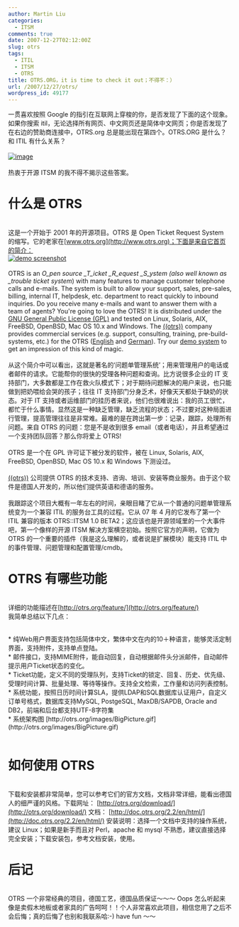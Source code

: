 ```yaml
---
author: Martin Liu
categories:
  - ITSM
comments: true
date: 2007-12-27T02:12:00Z
slug: otrs
tags:
  - ITIL
  - ITSM
  - OTRS
title: OTRS.ORG，it is time to check it out；不得不：）
url: /2007/12/27/otrs/
wordpress_id: 49177
---
```


一贯喜欢按照 Google 的指引在互联网上穿梭的你，是否发现了下面的这个现象。如果你搜索 itil，无论选择所有网页、中文网页还是简体中文网页；你是否发现了在右边的赞助商连接中，OTRS.org 总是能出现在第四个。OTRS.ORG 是什么？和 ITIL 有什么关系？<br /><br />[![image](http://lh6.google.com/liuzh66/R3MJ_YClhPI/AAAAAAAAAJY/q27YWv9OFMs/image%5B7%5D.png)](http://lh6.google.com/liuzh66/R3MJ_YClhPI/AAAAAAAAAJY/q27YWv9OFMs/image%5B7%5D)<br /><br />热衷于开源 ITSM 的我不得不揭示这些答案。<br />

# 什么是 OTRS

<br />这是一个开始于 2001 年的开源项目。OTRS 是 Open Ticket Request System 的缩写。它的老家在[www.otrs.org](http://www.otrs.org)；下面是来自它首页的简介：<br />[![demo screenshot](http://otrs.org/images/screen-1.1/zoom-s.gif)](http://otrs.org/demo/)<br /><br />OTRS is an _O_pen source \_T_icket \_R_equest \_S_ystem (also well known as \_trouble ticket system_) with many features to manage customer telephone calls and e-mails. The system is built to allow your support, sales, pre-sales, billing, internal IT, helpdesk, etc. department to react quickly to inbound inquiries. Do you receive many e-mails and want to answer them with a team of agents? You're going to love the OTRS! It is distributed under the [GNU General Public License (GPL)](http://www.gnu.org/copyleft/gpl.txt) and tested on Linux, Solaris, AIX, FreeBSD, OpenBSD, Mac OS 10.x and Windows. The [((otrs))](http://www.otrs.de/) company provides commercial services (e.g. support, consulting, training, pre-build-systems, etc.) for the OTRS ([English](http://www.otrs.com/) and [German](http://www.otrs.de/)). Try our [demo system](http://otrs.org/demo/) to get an impression of this kind of magic.<br /><br />从这个简介中可以看出，这就是著名的‘问题单管理系统’；用来管理用户的电话或者邮件的请求。它能帮你的很快的受理各种问题和查询。比方说很多企业的 IT 支持部门，大多数都是工作在救火队模式下；对于期待问题解决的用户来说，也只能做到把奶喂给会哭的孩子；往往 IT 支持部门分身乏术，好像天天都处于缺奶的状态。对于 IT 支持或者运维部门的挂历者来说，他们也很难说出：我的员工很忙，都忙于什么事情。显然这是一种缺乏管理，缺乏流程的状态；不过要对这种局面进行管理，提高管理往往是非常难。最难的是在跨出第一步：记录，跟踪，处理所有问题。来自 OTRS 的问题：您是不是收到很多 email（或者电话），并且希望通过一个支持团队回答？那么你将爱上 OTRS!<br /><br />OTRS 是一个在 GPL 许可证下被分发的软件，被在 Linux, Solaris, AIX, FreeBSD, OpenBSD, Mac OS 10.x 和 Windows 下测设过。<br /><br />[((otrs))](http://www.otrs.de/) 公司提供 OTRS 的技术支持、咨询、培训、安装等商业服务。由于这个软件是德国人开发的，所以他们提供英语和德语的服务。<br /><br />我跟踪这个项目大概有一年左右的时间，亲眼目睹了它从一个普通的问题单管理系统变为一个兼容 ITIL 的服务台工具的过程。它从 07 年 4 月的它发布了第一个 ITIL 兼容的版本 OTRS::ITSM 1.0 BETA2；这应该也是开源领域里的一个大事件吧，第一个像样的开源 ITSM 解决方案横空初始。按照它官方的声明，它做为 OTRS 的一个重要的插件（我是这么理解的，或者说是扩展模块）能支持 ITIL 中的事件管理、问题管理和配置管理/cmdb。<br />

# OTRS 有哪些功能

<br />详细的功能描述在[http://otrs.org/feature/](http://otrs.org/feature/)<br />我简单总结以下几点：<br />

<br />	
  * 纯Web用户界面支持包括简体中文，繁体中文在内的10＋种语言，能够灵活定制界面，支持附件，支持单点登陆。
<br />	
  * 邮件接口，支持MIME附件，能自动回复，自动根据邮件头分派邮件，自动邮件提示用户Ticket状态的变化。
<br />	
  * Ticket功能，定义不同的受理队列，支持Ticket的锁定、回复、历史、优先级、受理时间计算、批量处理、等待等操作。支持全文检索，工作量和访问列表控制。
<br />	
  * 系统功能，按照日历时间计算SLA，提供LDAP和SQL数据库认证用户，自定义订单号格式，数据库支持MySQL, PostgeSQL, MaxDB/SAPDB, Oracle and DB2，前端和后台都支持UTF-8字符集
<br />	
  * 系统架构图 [http://otrs.org/images/BigPicture.gif](http://otrs.org/images/BigPicture.gif)
<br /><br />

# 如何使用 OTRS

<br />下载和安装都非常简单，您可以参考它们的官方文档，文档非常详细，能看出德国人的细严谨的风格。下载网址： [http://otrs.org/download/](http://otrs.org/download/) 文档： [http://doc.otrs.org/2.2/en/html/](http://doc.otrs.org/2.2/en/html/) 安装说明：选择一个文档中支持的操作系统，建议 Linux；如果是新手而且对 Perl，apache 和 mysql 不熟悉，建议直接选择完全安装；下载安装包，参考文档安装，使用。<br />

# 后记

<br />OTRS 一个非常经典的项目，德国工艺，德国品质保证～～～ Oops 怎么听起来像是卖假木地板或者家具的广告呵呵！！个人非常喜欢此项目，相信您用了之后不会后悔；真的后悔了也别和我联系哈:-) have fun ～～
